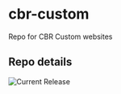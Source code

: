 # cbr-custom
Repo for CBR Custom websites 


## Repo details

![Current Release](https://img.shields.io/badge/release-v0.2.1-blue)

